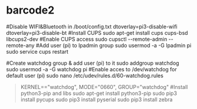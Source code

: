# barcode2

#Disable WIFI&Bluetooth in /boot/config.txt
dtoverlay=pi3-disable-wifi
dtoverlay=pi3-disable-bt
#Install CUPS
sudo apt-get install cups cups-bsd libcups2-dev
#Enable CUPS access
sudo cupsctl --remote-admin --remote-any
#Add user (pi) to lpadmin group
sudo usermod -a -G lpadmin pi
sudo service cups restart

#Create watchdog group & add user (pi) to it
sudo addgroup watchdog
sudo usermod -a -G watchdog pi
#Enable acces to /dev/watchdog for default user (pi)
sudo nano /etc/udev/rules.d/60-watchdog.rules
>KERNEL=="watchdog", MODE="0660", GROUP="watchdog"
#Install python3-pip and libs
sudo apt-get install python3-pip
sudo pip3 install pycups
sudo pip3 install pyserial
sudo pip3 install zebra
